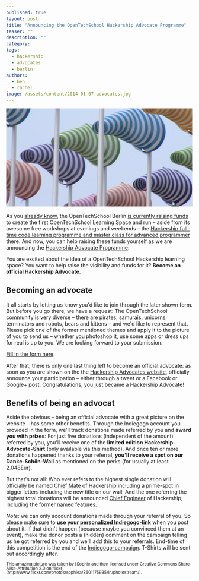 ```yaml
---
published: true
layout: post
title: "Announcing the OpenTechSchool Hackership Advocate Programme"
teaser: ""
description: ""
category:
tags:
  - hackership
  - advocates
  - berlin
authors:
  - ben
  - rachel
image: /assets/content/2014-01-07-advocates.jpg
---
```


![Advocates are the wind driving hackership forward](/assets/content/2014-01-07-advocates.jpg)

As you [already know](http://localhost:4000/2013/12/a-look-back-on-2013.html), the OpenTechSchool Berlin [is currently raising funds](www.indiegogo.com/projects/an-apprenticeship-for-hackers-a-hackership/) to create the first OpenTechSchool Learning Space and run – aside from its awesome free workshops at evenings and weekends – the [Hackership full-time code learning programme and master class for advanced programmer](http://www.hackership.org) there. And now, you can help raising these funds yourself as we are announcing the [Hackership Advocate Programme](http://www.opentechschool.org/hackership):

You are excited about the idea of a OpenTechSchool Hackership learning space? You want to help raise the visibility and funds for it? **Become an official Hackership Advocate**.

## Becoming an advocate
It all starts by letting us know you'd like to join through the later shown form. But before you go there, we have a request: The OpenTechSchool community is very diverse – there are pirates, samurais, unicorns, terminators and robots, bears and kittens – and we'd like to represent that. Please pick one of the former mentioned themes and apply it to the picture of you to send us – whether you photoshop it, use some apps or dress ups for real is up to you. We are looking forward to your submission.

[Fill in the form here](https://docs.google.com/forms/d/11BRpEQtiwR8bx_tif7HfHEp5oWCv20xi9uQzhP-4LM4/viewform).


After that, there is only one last thing left to become an official advocate: as soon as you are shown on the the [Hackership Advocates website](http://www.opentechschool.org/hackership), officially announce your participation – either through a tweet or a Facebook or Google+ post. Congratulations, you just became a Hackership Advocate!

## Benefits of being an advocat

Aside the obvious – being an official advocate with a great picture on the website – has some other benefits. Through the Indiegogo account you provided in the form, we'll track donations made referred by you and **award you with prizes**: For just five donations (independent of the amount) referred by you, you'll receive one of the **limited edition Hackership-Advocate-Shirt** (only available via this method). And once ten or more donations happened thanks to your referral, **you'll receive a spot on our Danke-Schön-Wall** as mentioned on the perks (for usually at least 2.048Eur).

But that's not all: Who ever refers to the highest single donation will officially be named [Chief Mate](http://en.wikipedia.org/wiki/Chief_mate) of Hackership including a prime-spot in bigger letters including the new title on our wall. And the one referring the highest total donations will be announced [Chief Engineer](http://en.wikipedia.org/wiki/Chief_engineer) of Hackership, including the former named features. 


*Note*: we can only account donations made through your referral of you. So please make sure to **[use your personalized Indiegogo-link](http://support.indiegogo.com/entries/20582313-how-to-share-your-campaign#overview)** when you post about it. If that didn't happen (because maybe you convinced them at an event), make the donor posts a (hidden) comment on the campaign telling us he got referred by you and we'll add this to your referrals. End-time of this competition is the end of the [Indiegogo-campaign](www.indiegogo.com/projects/an-apprenticeship-for-hackers-a-hackership/). T-Shirts will be sent out accordingly after.

<div style="font-size: 0.8em; line-height: 1em" markdown="1">
This amazing picture was taken by [Sophie and then licensed under Creative Commons Share-Alike-Attribution 2.0 on flickr](http://www.flickr.com/photos/sophiea/3601175935/in/photostream/).
</div>